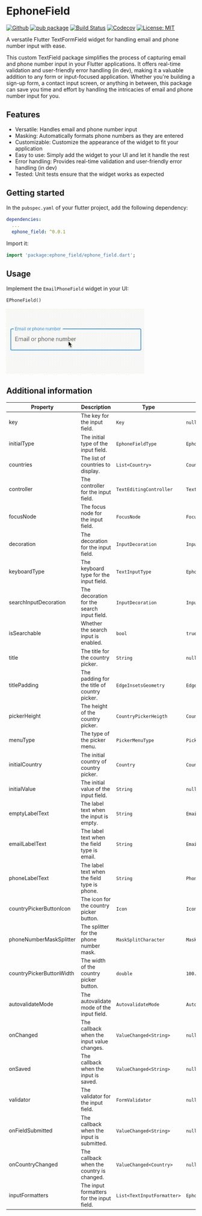 # EphoneField
  
  [![Github](https://img.shields.io/badge/github-desxz/ephone_field-purple.svg)](https://github.com/desxz/ephone_field)
  [![pub package](https://img.shields.io/pub/v/ephone_field.svg)](https://pub.dartlang.org/packages/ephone_field)
  [![Build Status](https://github.com/desxz/ephone_field/actions/workflows/main.yaml/badge.svg)](https://github.com/desxz/ephone_field/actions/workflows/main.yaml)
  [![Codecov](https://codecov.io/gh/desxz/ephone_field/branch/master/graph/badge.svg)](https://codecov.io/gh/desxz/ephone_field)
  [![License: MIT](https://img.shields.io/badge/license-MIT-purple.svg)](https://opensource.org/licenses/MIT)

A versatile Flutter TextFormField widget for handling email and phone number input with ease.

This custom TextField package simplifies the process of capturing email and phone number input
in your Flutter applications. It offers real-time validation and user-friendly error handling (in dev),
making it a valuable addition to any form or input-focused application. Whether you're building
a sign-up form, a contact input screen, or anything in between, this package can save you time
and effort by handling the intricacies of email and phone number input for you.

## Features

- Versatile: Handles email and phone number input
- Masking: Automatically formats phone numbers as they are entered
- Customizable: Customize the appearance of the widget to fit your application
- Easy to use: Simply add the widget to your UI and let it handle the rest
- Error handling: Provides real-time validation and user-friendly error handling (in dev)
- Tested: Unit tests ensure that the widget works as expected

## Getting started

In the `pubspec.yaml` of your flutter project, add the following dependency:

```yaml
dependencies:
  ...
  ephone_field: ^0.0.1
```

Import it:

```dart
import 'package:ephone_field/ephone_field.dart';
```
## Usage

Implement the `EmailPhoneField` widget in your UI:

```dart
EPhoneField()
```

![EphoneField](./ephone-field-show.gif)

## Additional information

| Property                 | Description                                  | Type                       | Default                                 |
| ------------------------ | -------------------------------------------- | -------------------------- | --------------------------------------- |
| key                      | The key for the input field.                 | `Key`                      | `null`                                  |
| initialType              | The initial type of the input field.         | `EphoneFieldType`          | `EphoneFieldType.initial`               |
| countries                | The list of countries to display.            | `List<Country>`            | `Country.all`                           |
| controller               | The controller for the input field.          | `TextEditingController`    | `TextEditingController()`               |
| focusNode                | The focus node for the input field.          | `FocusNode`                | `FocusNode()`                           |
| decoration               | The decoration for the input field.          | `InputDecoration`          | `InputDecoration()`                     |
| keyboardType             | The keyboard type for the input field.       | `TextInputType`            | `EphoneFieldType.keyboardType`          |
| searchInputDecoration    | The decoration for the search input field.   | `InputDecoration`          | `InputDecoration()`                     |
| isSearchable             | Whether the search input is enabled.         | `bool`                     | `true`                                  |
| title                    | The title for the country picker.            | `String`                   | `null`                                  |
| titlePadding             | The padding for the title of country picker. | `EdgeInsetsGeometry`       | `EdgeInsets.all(8.0)`                   |
| pickerHeight             | The height of the country picker.            | `CountryPickerHeigth`      | `CountryPickerHeigth.h50`               |
| menuType                 | The type of the picker menu.                 | `PickerMenuType`           | `PickerMenuType.bottomSheet`            |
| initialCountry           | The initial country of country picker.       | `Country`                  | `Country.unitedStates`                  |
| initialValue             | The initial value of the input field.        | `String`                   | `null`                                  |
| emptyLabelText           | The label text when the input is empty.      | `String`                   | `Email or phone number`                 |
| emailLabelText           | The label text when the field type is email. | `String`                   | `Email`                                 |
| phoneLabelText           | The label text when the field type is phone. | `String`                   | `Phone`                                 |
| countryPickerButtonIcon  | The icon for the country picker button.      | `Icon`                     | `Icon(Icons.arrow_drop_down)`           |
| phoneNumberMaskSplitter  | The splitter for the phone number mask.      | `MaskSplitCharacter`       | `MaskSplitCharacter.space`              |
| countryPickerButtonWidth | The width of the country picker button.      | `double`                   | `100.0`                                 |
| autovalidateMode         | The autovalidate mode of the input field.    | `AutovalidateMode`         | `AutovalidateMode.onUserInteraction`    |
| onChanged                | The callback when the input value changes.   | `ValueChanged<String>`     | `null`                                  |
| onSaved                  | The callback when the input is saved.        | `ValueChanged<String>`     | `null`                                  |
| validator                | The validator for the input field.           | `FormValidator`            | `null`                                  |
| onFieldSubmitted         | The callback when the input is submitted.    | `ValueChanged<String>`     | `null`                                  |
| onCountryChanged         | The callback when the country is changed.    | `ValueChanged<Country>`    | `null`                                  |
| inputFormatters          | The input formatters for the input field.    | `List<TextInputFormatter>` | `EphoneFieldType.inputFormatters()` |